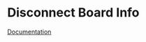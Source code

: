 # Disconnect Board Info

[Documentation](https://docs.google.com/document/d/1GsOQt9HsTg4h0LOrXXU0sl9jIsii8LLuOTy7vQfsQtw/edit?usp=sharing)

